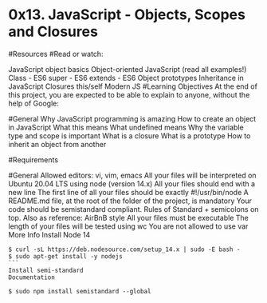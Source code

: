 # 0x13. JavaScript - Objects, Scopes and Closures

#Resources
#Read or watch:

JavaScript object basics
Object-oriented JavaScript (read all examples!)
Class - ES6
super - ES6
extends - ES6
Object prototypes
Inheritance in JavaScript
Closures
this/self
Modern JS
#Learning Objectives
At the end of this project, you are expected to be able to explain to anyone, without the help of Google:

#General
Why JavaScript programming is amazing
How to create an object in JavaScript
What this means
What undefined means
Why the variable type and scope is important
What is a closure
What is a prototype
How to inherit an object from another

#Requirements

#General
Allowed editors: vi, vim, emacs
All your files will be interpreted on Ubuntu 20.04 LTS using node (version 14.x)
All your files should end with a new line
The first line of all your files should be exactly #!/usr/bin/node
A README.md file, at the root of the folder of the project, is mandatory
Your code should be semistandard compliant. Rules of Standard + semicolons on top. Also as reference: AirBnB style
All your files must be executable
The length of your files will be tested using wc
You are not allowed to use var
More Info
Install Node 14
````
$ curl -sL https://deb.nodesource.com/setup_14.x | sudo -E bash -
$ sudo apt-get install -y nodejs
```
Install semi-standard
Documentation

$ sudo npm install semistandard --global
